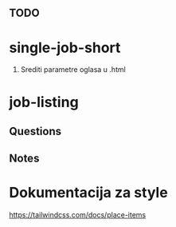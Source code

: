 ## TODO

# single-job-short

1. Srediti parametre oglasa u .html

# job-listing



## Questions




## Notes

# Dokumentacija za style
https://tailwindcss.com/docs/place-items